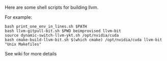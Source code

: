 Here are some shell scripts for building llvm.

For example: 
	
	bash print_one_env_in_lines.sh $PATH
	bash llvm-gitpull-bit.sh $PWD beimprovised llvm-bit
	source dynamic-switch-llvm-ykt.sh /opt/nvidia/cuda
	bash cmake-build-llvm-bit.sh $(which cmake) /opt/nvidia/cuda llvm-bit "Unix Makefiles"


See wiki for more details
